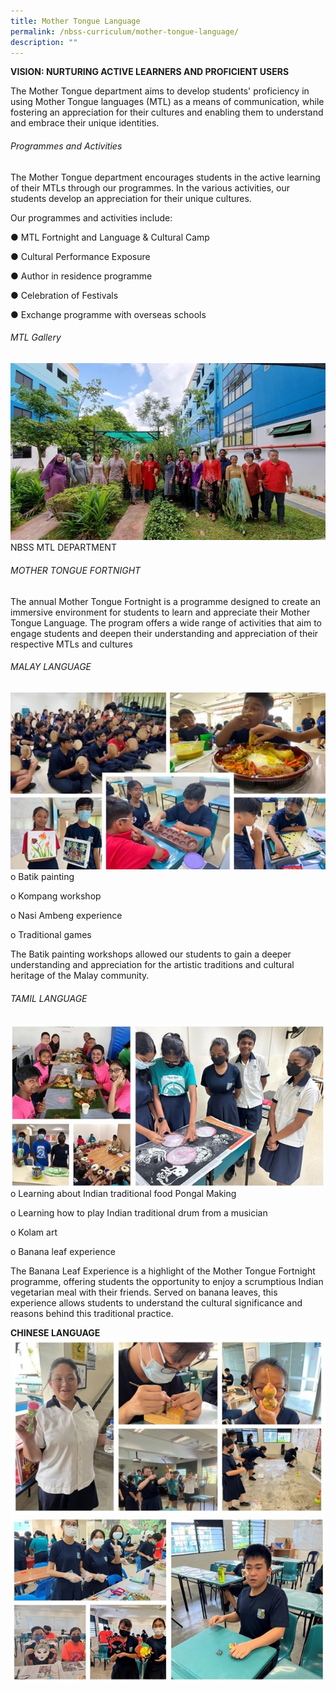 ```yaml
---
title: Mother Tongue Language
permalink: /nbss-curriculum/mother-tongue-language/
description: ""
---
```

<p><strong>VISION: NURTURING ACTIVE LEARNERS AND PROFICIENT USERS</strong></p>
The Mother Tongue department aims to develop students' proficiency in using Mother Tongue languages (MTL) as a means of communication, while fostering an appreciation for their cultures and enabling them to understand and embrace their unique identities.

###### Programmes and Activities
The Mother Tongue department encourages students in the active learning of their MTLs through our programmes. In the various activities, our students develop an appreciation for their unique cultures.

Our programmes and activities include:

●	MTL Fortnight and Language &amp; Cultural Camp

●	Cultural Performance Exposure 

●	Author in residence programme

●	Celebration of Festivals

●	Exchange programme with overseas schools

###### MTL Gallery
![](/images/Cl/picture1.jpg)
NBSS MTL DEPARTMENT

###### MOTHER TONGUE FORTNIGHT 
The annual Mother Tongue Fortnight is a programme designed to create an immersive environment for students to learn and appreciate their Mother Tongue Language. The program offers a wide range of activities that aim to engage students and deepen their understanding and appreciation of their respective MTLs and cultures

###### MALAY LANGUAGE
![](/images/Cl/picture2.jpg)
o	Batik painting 

o	Kompang workshop

o	Nasi Ambeng experience

o	Traditional games

The Batik painting workshops allowed our students to gain a deeper understanding and appreciation for the artistic traditions and cultural heritage of the Malay community.

###### TAMIL LANGUAGE
![](/images/Cl/picture3.jpg)
o	Learning about Indian traditional food Pongal Making

o	Learning how to play Indian traditional drum from a musician

o	Kolam art 

o	Banana leaf experience

The Banana Leaf Experience is a highlight of the Mother Tongue Fortnight programme, offering students the opportunity to enjoy a scrumptious Indian vegetarian meal with their friends. Served on banana leaves, this experience allows students to understand the cultural significance and reasons behind this traditional practice.

**CHINESE LANGUAGE**
![](/images/Cl/picture4.jpg)
![](/images/Cl/picture5.jpg)